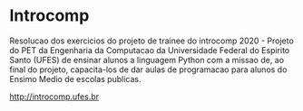 # Introcomp

Resolucao dos exercicios do projeto de trainee do introcomp 2020 - Projeto do PET da Engenharia da Computacao da 
Universidade Federal do Espirito Santo (UFES) de ensinar alunos a linguagem Python com a missao de, ao final do projeto, capacita-los de
dar aulas de programacao para alunos do Ensimo Medio de escolas publicas.

http://introcomp.ufes.br
